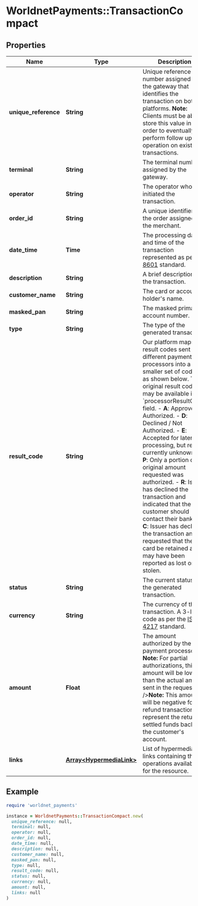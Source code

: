 # WorldnetPayments::TransactionCompact

## Properties

| Name | Type | Description | Notes |
| ---- | ---- | ----------- | ----- |
| **unique_reference** | **String** | Unique reference number assigned by the gateway that identifies the transaction on both platforms.  **Note:** Clients must be able to store this value in order to eventually perform follow up operation on existing transactions. |  |
| **terminal** | **String** | The terminal number assigned by the gateway. |  |
| **operator** | **String** | The operator who initiated the transaction. | [optional] |
| **order_id** | **String** | A unique identifier for the order assigned by the merchant. |  |
| **date_time** | **Time** | The processing date and time of the transaction represented as per [ISO 8601](https://en.wikipedia.org/wiki/ISO_8601) standard. | [optional] |
| **description** | **String** | A brief description of the transaction. | [optional] |
| **customer_name** | **String** | The card or account holder&#39;s name. | [optional] |
| **masked_pan** | **String** | The masked primary account number. | [optional] |
| **type** | **String** | The type of the generated transaction. | [optional] |
| **result_code** | **String** | Our platform maps result codes sent by different payment processors into a smaller set of codes as shown below. The original result code may be available in the &#x60;processorResultCode&#x60; field.  - **A**: Approved / Authorized. - **D**: Declined / Not Authorized. - **E**: Accepted for later processing, but result currently unknown. - **P**: Only a portion of the original amount requested was authorized. - **R**: Issuer has declined the transaction and indicated that the customer should contact their bank. - **C**: Issuer has declined the transaction and requested that the card be retained as it may have been reported as lost or stolen. | [optional] |
| **status** | **String** | The current status of the generated transaction. | [optional] |
| **currency** | **String** | The currency of the transaction. A 3-letter code as per the [ISO 4217](https://en.wikipedia.org/wiki/ISO_4217#Active_codes) standard. |  |
| **amount** | **Float** | The amount authorized by the payment processor.  **Note:** For partial authorizations, this amount will be lower than the actual amount sent in the request.&lt;br /&gt;**Note:** This amount will be negative for refund transactions to represent the return of settled funds back to the customer&#39;s account. |  |
| **links** | [**Array&lt;HypermediaLink&gt;**](HypermediaLink.md) | List of hypermedia links containing the operations available for the resource. | [optional] |

## Example

```ruby
require 'worldnet_payments'

instance = WorldnetPayments::TransactionCompact.new(
  unique_reference: null,
  terminal: null,
  operator: null,
  order_id: null,
  date_time: null,
  description: null,
  customer_name: null,
  masked_pan: null,
  type: null,
  result_code: null,
  status: null,
  currency: null,
  amount: null,
  links: null
)
```

